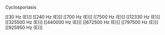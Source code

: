 Cyclosporiasis

[[30 Hz (E)]]
[[240 Hz (E)]]
[[700 Hz (E)]]
[[7500 Hz (E)]]
[[12330 Hz (E)]]
[[325500 Hz (E)]]
[[440000 Hz (E)]]
[[672500 Hz (E)]]
[[797500 Hz (E)]]
[[925950 Hz (E)]]